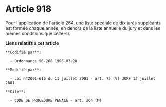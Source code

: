 # Article 918

Pour l'application de l'article 264, une liste spéciale de dix jurés suppléants est formée chaque année, en dehors de la
liste annuelle du jury et dans les mêmes conditions que celle-ci.

**Liens relatifs à cet article**

	**Codifié par**:

	  - Ordonnance 96-268 1996-03-28

	**Modifié par**:

	  - Loi n°2001-616 du 11 juillet 2001 - art. 75 (V) JORF 13 juillet 2001

	**Cite**:

	  - CODE DE PROCEDURE PENALE - art. 264 (M)
